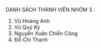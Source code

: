  DANH SÁCH THÀNH VIÊN NHÓM 3 :
1. Vũ Hoàng Anh
2. Vũ Quý Kỳ
3. Nguyễn Xuân Chiến Công
4. Đỗ Chí Thanh
